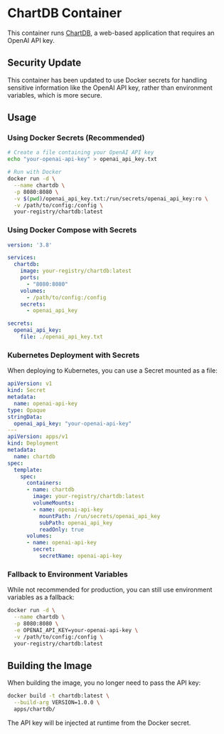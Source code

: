 # ChartDB Container

This container runs [ChartDB](https://github.com/chartdb/chartdb), a web-based application that requires an OpenAI API key.

## Security Update

This container has been updated to use Docker secrets for handling sensitive information like the OpenAI API key, rather than environment variables, which is more secure.

## Usage

### Using Docker Secrets (Recommended)

```bash
# Create a file containing your OpenAI API key
echo "your-openai-api-key" > openai_api_key.txt

# Run with Docker
docker run -d \
  --name chartdb \
  -p 8080:8080 \
  -v $(pwd)/openai_api_key.txt:/run/secrets/openai_api_key:ro \
  -v /path/to/config:/config \
  your-registry/chartdb:latest
```

### Using Docker Compose with Secrets

```yaml
version: '3.8'

services:
  chartdb:
    image: your-registry/chartdb:latest
    ports:
      - "8080:8080"
    volumes:
      - /path/to/config:/config
    secrets:
      - openai_api_key

secrets:
  openai_api_key:
    file: ./openai_api_key.txt
```

### Kubernetes Deployment with Secrets

When deploying to Kubernetes, you can use a Secret mounted as a file:

```yaml
apiVersion: v1
kind: Secret
metadata:
  name: openai-api-key
type: Opaque
stringData:
  openai_api_key: "your-openai-api-key"
---
apiVersion: apps/v1
kind: Deployment
metadata:
  name: chartdb
spec:
  template:
    spec:
      containers:
      - name: chartdb
        image: your-registry/chartdb:latest
        volumeMounts:
        - name: openai-api-key
          mountPath: /run/secrets/openai_api_key
          subPath: openai_api_key
          readOnly: true
      volumes:
      - name: openai-api-key
        secret:
          secretName: openai-api-key
```

### Fallback to Environment Variables

While not recommended for production, you can still use environment variables as a fallback:

```bash
docker run -d \
  --name chartdb \
  -p 8080:8080 \
  -e OPENAI_API_KEY=your-openai-api-key \
  -v /path/to/config:/config \
  your-registry/chartdb:latest
```

## Building the Image

When building the image, you no longer need to pass the API key:

```bash
docker build -t chartdb:latest \
  --build-arg VERSION=1.0.0 \
  apps/chartdb/
```

The API key will be injected at runtime from the Docker secret.
